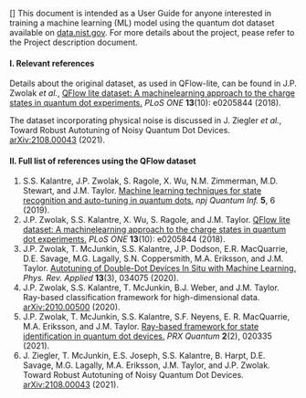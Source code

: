 []
This document is intended as a User Guide for anyone interested in training a machine learning (ML) model using the quantum dot dataset available on [data.nist.gov](https://data.nist.gov/od/id/66492819760D3FF6E05324570681BA721894).
For more details about the project, pease refer to the Project description document.

#### I. Relevant references 
Details about the original dataset, as used in QFlow-lite, can be found in J.P. Zwolak *et al.*, [QFlow lite dataset: A machinelearning approach to the charge states in quantum
dot experiments.](https://doi.org/10.1371/journal.pone.0205844) *PLoS ONE* **13**(10): e0205844 (2018).

The dataset incorporating physical noise is discussed in J. Ziegler *et al.*, Toward Robust Autotuning of Noisy Quantum Dot Devices. [arXiv:2108.00043](https://arxiv.org/abs/2108.00043) (2021).

#### II. Full list of references using the QFlow dataset
1. S.S. Kalantre, J.P. Zwolak, S. Ragole, X. Wu, N.M. Zimmerman, M.D. Stewart, and J.M. Taylor. [Machine learning techniques for state recognition and auto-tuning in quantum dots.](https://doi.org/10.1038/s41534-018-0118-7) *npj Quantum Inf.* **5**, 6 (2019).
2. J.P. Zwolak, S.S. Kalantre,  X. Wu, S. Ragole, and J.M. Taylor. [QFlow lite dataset: A machinelearning approach to the charge states in quantum
dot experiments.](https://doi.org/10.1371/journal.pone.0205844) *PLoS ONE* **13**(10): e0205844 (2018).
3. J.P. Zwolak, T. McJunkin, S.S. Kalantre, J.P. Dodson, E.R. MacQuarrie, D.E. Savage, M.G. Lagally, S.N. Coppersmith, M.A. Eriksson, and J.M. Taylor. [Autotuning of Double-Dot Devices In Situ with Machine Learning.](https://link.aps.org/doi/10.1103/PhysRevApplied.13.034075)
*Phys. Rev. Applied* **13**(3), 034075 (2020).
4. J.P. Zwolak, S.S. Kalantre, T. McJunkin, B.J. Weber, and J.M. Taylor. Ray-based classification framework for high-dimensional data. [arXiv:2010.00500](https://arxiv.org/abs/2010.00500) (2020).
5. J.P. Zwolak, T. McJunkin, S.S. Kalantre, S.F. Neyens, E. R. MacQuarrie, M.A. Eriksson, and J.M. Taylor. [Ray-based framework for state identification in quantum dot devices.](https://journals.aps.org/prxquantum/abstract/10.1103/PRXQuantum.2.020335) *PRX Quantum* **2**(2), 020335 (2021).
6. J. Ziegler, T. McJunkin, E.S. Joseph, S.S. Kalantre, B. Harpt, D.E. Savage, M.G. Lagally, M.A. Eriksson, J.M. Taylor, and J.P. Zwolak. Toward Robust Autotuning of Noisy Quantum Dot Devices. [arXiv:2108.00043](https://arxiv.org/abs/2108.00043) (2021).

